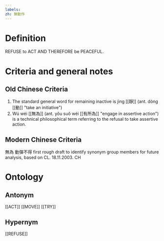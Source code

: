 ```yaml
---
labels: 
zh: 無動作
---
```


# Definition
REFUSE to ACT AND THEREFORE be PEACEFUL.
# Criteria and general notes
## Old Chinese Criteria
1. The standard general word for remaining inactive is jìng [[靜]] (ant. dòng [[動]] "take an initiative")
2. Wú wéi [[無為]] (ant. yǒu suǒ wéi [[有所為]] "engage in assertive action") is a technical philosophical term referring to the refusal to take assertive action.
## Modern Chinese Criteria
無為
動彈不得
first rough draft to identify synonym group members for future analysis, based on CL. 18.11.2003. CH
# Ontology

## Antonym
[[ACT]]
[[MOVE]]
[[TRY]]
## Hypernym
[[REFUSE]]